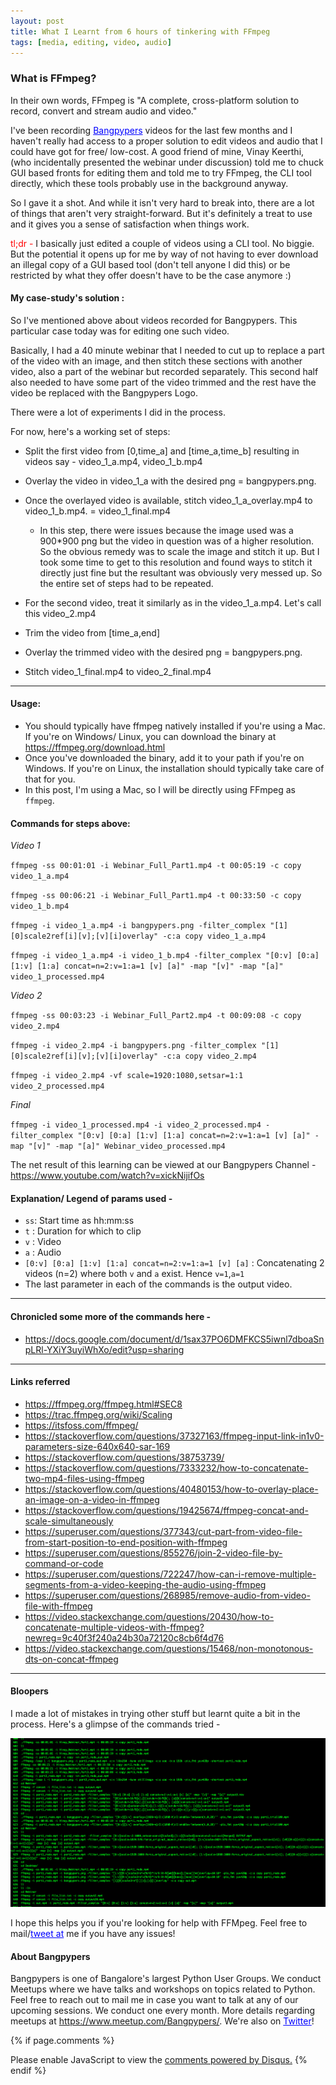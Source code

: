```yaml
---
layout: post
title: What I Learnt from 6 hours of tinkering with FFmpeg
tags: [media, editing, video, audio]
---
```


### What is FFmpeg?

In their own words, FFmpeg is "A complete, cross-platform solution to record, convert and stream audio and video."

I've been recording <a href="http://bangalore.python.org.in/" style="color:blue">Bangpypers</a> videos for the last few months and I haven't really had access to a proper solution to edit videos and audio that I could have got for free/ low-cost. A good friend of mine, Vinay Keerthi, (who incidentally presented the webinar under discussion) told me to chuck GUI based fronts for editing them and told me to try FFmpeg, the CLI tool directly, which these tools probably use in the background anyway. 

So I gave it a shot. 
And while it isn't very hard to break into, there are a lot of things that aren't very straight-forward. But it's definitely a treat to use and it gives you a sense of satisfaction when things work. 

<span style="color:red">tl;dr -</span> I basically just edited a couple of videos using a CLI tool. No biggie. But the potential it opens up for me by way of not having to ever download an illegal copy of a GUI based tool (don't tell anyone I did this) or be restricted by what they offer doesn't have to be the case anymore :) 

#### My case-study's solution : 

So I've mentioned above about videos recorded for Bangpypers. This particular case today was for editing one such video. 

Basically, I had a 40 minute webinar that I needed to cut up to replace a part of the video with an image, and then stitch these sections with another video, also a part of the webinar but recorded separately. This second half also needed to have some part of the video trimmed and the rest have the video be replaced with the Bangpypers Logo. 

There were a lot of experiments I did in the process. 

For now, here's a working set of steps: 

- Split the first video from [0,time_a] and [time_a,time_b] resulting in videos say -  video_1_a.mp4, video_1_b.mp4
- Overlay the video in video_1_a with the desired png = bangpypers.png.
- Once the overlayed video is available, stitch video_1_a_overlay.mp4 to video_1_b.mp4. = video_1_final.mp4
    - In this step, there were issues because the image used was a 900*900 png but the video in question was of a higher resolution. So the obvious remedy was to scale the image and stitch it up. But I took some time to get to this resolution and found ways to stitch it directly just fine but the resultant was obviously very messed up. So the entire set of steps had to be repeated. 

- For the second video, treat it similarly as in the video_1_a.mp4. Let's call this video_2.mp4
- Trim the video from [time_a,end]
- Overlay the trimmed video with the desired png = bangpypers.png.
- Stitch video_1_final.mp4 to video_2_final.mp4

---- 
#### Usage: 

- You should typically have ffmpeg natively installed if you're using a Mac. If you're on Windows/ Linux, you can download the binary at <a href="https://ffmpeg.org/download.html" style="color:blue">https://ffmpeg.org/download.html</a>
- Once you've downloaded the binary, add it to your path if you're on Windows. If you're on Linux, the installation should typically take care of that for you. 
- In this post, I'm using a Mac, so I will be directly using FFmpeg as `ffmpeg`.

#### Commands for steps above: 

*Video 1*

`ffmpeg -ss 00:01:01 -i Webinar_Full_Part1.mp4 -t 00:05:19 -c copy video_1_a.mp4`

`ffmpeg -ss 00:06:21 -i Webinar_Full_Part1.mp4 -t 00:33:50 -c copy video_1_b.mp4`

`ffmpeg -i video_1_a.mp4 -i bangpypers.png -filter_complex "[1][0]scale2ref[i][v];[v][i]overlay" -c:a copy video_1_a.mp4`

`ffmpeg -i video_1_a.mp4 -i video_1_b.mp4 -filter_complex "[0:v] [0:a] [1:v] [1:a] concat=n=2:v=1:a=1 [v] [a]" -map "[v]" -map "[a]" video_1_processed.mp4`

*Video 2*

`ffmpeg -ss 00:03:23 -i Webinar_Full_Part2.mp4 -t 00:09:08 -c copy video_2.mp4`

`ffmpeg -i video_2.mp4 -i bangpypers.png -filter_complex "[1][0]scale2ref[i][v];[v][i]overlay" -c:a copy video_2.mp4`

`ffmpeg -i video_2.mp4 -vf scale=1920:1080,setsar=1:1 video_2_processed.mp4`

*Final*

`ffmpeg -i video_1_processed.mp4 -i video_2_processed.mp4 -filter_complex "[0:v] [0:a] [1:v] [1:a] concat=n=2:v=1:a=1 [v] [a]" -map "[v]" -map "[a]" Webinar_video_processed.mp4`

The net result of this learning can be viewed at our Bangpypers Channel - 
<a href="https://www.youtube.com/watch?v=xickNijifOs" style="color:blue">https://www.youtube.com/watch?v=xickNijifOs</a>

#### Explanation/ Legend of params used - 

- `ss`: Start time as hh:mm:ss
- `t` : Duration for which to clip
- `v` : Video
- `a` : Audio
- `[0:v] [0:a] [1:v] [1:a] concat=n=2:v=1:a=1 [v] [a]` : Concatenating 2 videos (n=2) where both `v` and `a` exist. Hence `v=1`,`a=1`
- The last parameter in each of the commands is the output video. 

----

#### Chronicled some more of the commands here - 

- <a href="https://docs.google.com/document/d/1sax37PO6DMFKCS5iwnl7dboaSnpLRl-YXiY3uyiWhXo/edit?usp=sharing" style="color:blue">https://docs.google.com/document/d/1sax37PO6DMFKCS5iwnl7dboaSnpLRl-YXiY3uyiWhXo/edit?usp=sharing</a>

----


#### Links referred
- <a href="https://ffmpeg.org/ffmpeg.html#SEC8" style="color:blue">https://ffmpeg.org/ffmpeg.html#SEC8</a>
- <a href="https://trac.ffmpeg.org/wiki/Scaling" style="color:blue">https://trac.ffmpeg.org/wiki/Scaling</a>
- <a href="https://itsfoss.com/ffmpeg/" style="color:blue">https://itsfoss.com/ffmpeg/</a>
- <a href="https://stackoverflow.com/questions/37327163/ffmpeg-input-link-in1v0-parameters-size-640x640-sar-169-do-not-match-the#" style="color:blue">https://stackoverflow.com/questions/37327163/ffmpeg-input-link-in1v0-parameters-size-640x640-sar-169</a>
- <a href="https://stackoverflow.com/questions/38753739/ffmpeg-overlay-a-png-image-on-a-video-with-custom-transparency" style="color:blue">https://stackoverflow.com/questions/38753739/</a>
- <a href="https://stackoverflow.com/questions/7333232/how-to-concatenate-two-mp4-files-using-ffmpeg" style="color:blue">https://stackoverflow.com/questions/7333232/how-to-concatenate-two-mp4-files-using-ffmpeg</a>
- <a href="https://stackoverflow.com/questions/40480153/how-to-overlay-place-an-image-on-a-video-in-ffmpeg" style="color:blue">https://stackoverflow.com/questions/40480153/how-to-overlay-place-an-image-on-a-video-in-ffmpeg</a>
- <a href="https://stackoverflow.com/questions/19425674/ffmpeg-concat-and-scale-simultaneously" style="color:blue">https://stackoverflow.com/questions/19425674/ffmpeg-concat-and-scale-simultaneously</a>
- <a href="https://superuser.com/questions/377343/cut-part-from-video-file-from-start-position-to-end-position-with-ffmpeg" style="color:blue">https://superuser.com/questions/377343/cut-part-from-video-file-from-start-position-to-end-position-with-ffmpeg</a>
- <a href="https://superuser.com/questions/855276/join-2-video-file-by-command-or-code" style="color:blue">https://superuser.com/questions/855276/join-2-video-file-by-command-or-code</a>
- <a href="https://superuser.com/questions/722247/how-can-i-remove-multiple-segments-from-a-video-keeping-the-audio-using-ffmpeg" style="color:blue">https://superuser.com/questions/722247/how-can-i-remove-multiple-segments-from-a-video-keeping-the-audio-using-ffmpeg</a>
- <a href="https://superuser.com/questions/268985/remove-audio-from-video-file-with-ffmpeg" style="color:blue">https://superuser.com/questions/268985/remove-audio-from-video-file-with-ffmpeg</a>
- <a href="https://video.stackexchange.com/questions/20430/how-to-concatenate-multiple-videos-with-ffmpeg?newreg=9c40f3f240a24b30a72120c8cb6f4d76" style="color:blue">https://video.stackexchange.com/questions/20430/how-to-concatenate-multiple-videos-with-ffmpeg?newreg=9c40f3f240a24b30a72120c8cb6f4d76</a>
- <a href="https://video.stackexchange.com/questions/15468/non-monotonous-dts-on-concat-ffmpeg" style="color:blue">https://video.stackexchange.com/questions/15468/non-monotonous-dts-on-concat-ffmpeg</a>

----

#### Bloopers

I made a lot of mistakes in trying other stuff but learnt quite a bit in the process. Here's a glimpse of the commands tried -

![ffmpeg](../img/tech/ffmpeg_bloopers.png)

I hope this helps you if you're looking for help with FFMpeg. Feel free to mail/<a href="https://twitter.com/abhicantdraw" style="color:blue">tweet at</a>  me if you have any issues!

#### About Bangpypers

Bangpypers is one of Bangalore's largest Python User Groups. We conduct Meetups where we have talks and workshops on topics related to Python. Feel free to reach out to mail me in case you want to talk at any of our upcoming sessions. We conduct one every month. More details regarding meetups at <a href="https://www.meetup.com/Bangpypers/" style="color:blue">https://www.meetup.com/Bangpypers/</a>. We're also on <a href="https://twitter.com/__bangpypers__" style="color:blue">Twitter<a>!


{% if page.comments %}
<div id="disqus_thread"></div>
<script>

/**
*  RECOMMENDED CONFIGURATION VARIABLES: EDIT AND UNCOMMENT THE SECTION BELOW TO INSERT DYNAMIC VALUES FROM YOUR PLATFORM OR CMS.
*  LEARN WHY DEFINING THESE VARIABLES IS IMPORTANT: https://disqus.com/admin/universalcode/#configuration-variables*/
/*
var disqus_config = function () {
this.page.url = abhiramr.github.io/2020-12-06-What-I-Learnt-FFMpeg;  // Replace PAGE_URL with your page's canonical URL variable
this.page.identifier = 2020-12-06-What-I-Learnt-FFMpeg; // Replace PAGE_IDENTIFIER with your page's unique identifier variable
};
*/
(function() { // DON'T EDIT BELOW THIS LINE
var d = document, s = d.createElement('script');
s.src = 'https://abhiramr.disqus.com/embed.js';
s.setAttribute('data-timestamp', +new Date());
(d.head || d.body).appendChild(s);
})();
</script>
<noscript>Please enable JavaScript to view the <a href="https://disqus.com/?ref_noscript">comments powered by Disqus.</a></noscript>
{% endif %}
